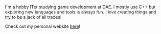 I'm a hobby ITer studying game development at DAE. I mostly use C++ but exploring new languages and tools is always fun. I love creating things and try to be a jack of all trades!

Check out my personal website [here](www.rikfabri.github.io/)!

<!--
**RikFabri/RikFabri** is a ✨ _special_ ✨ repository because its `README.md` (this file) appears on your GitHub profile.

Here are some ideas to get you started:

- 🔭 I’m currently working on ...
- 🌱 I’m currently learning ...
- 👯 I’m looking to collaborate on ...
- 🤔 I’m looking for help with ...
- 💬 Ask me about ...
- 📫 How to reach me: ...
- 😄 Pronouns: ...
- ⚡ Fun fact: ...
-->
